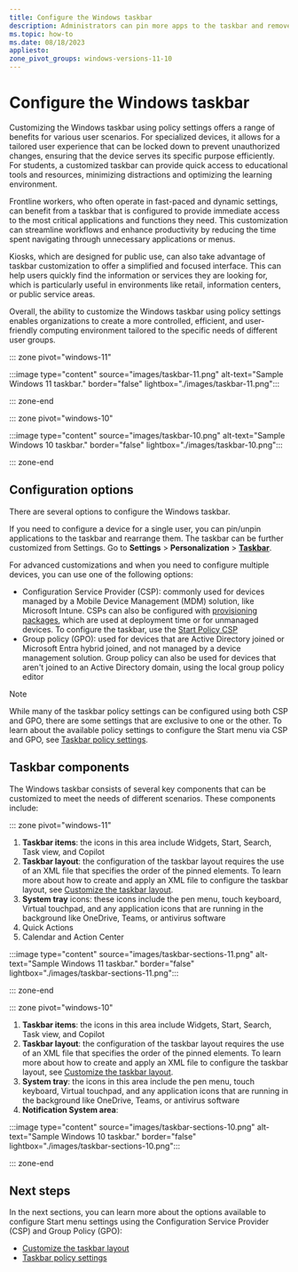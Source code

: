 ```yaml
---
title: Configure the Windows taskbar
description: Administrators can pin more apps to the taskbar and remove default pinned apps from the taskbar by adding a section to a layout modification XML file.
ms.topic: how-to
ms.date: 08/18/2023
appliesto:
zone_pivot_groups: windows-versions-11-10
---
```


# Configure the Windows taskbar

Customizing the Windows taskbar using policy settings offers a range of benefits for various user scenarios. For specialized devices, it allows for a tailored user experience that can be locked down to prevent unauthorized changes, ensuring that the device serves its specific purpose efficiently. For students, a customized taskbar can provide quick access to educational tools and resources, minimizing distractions and optimizing the learning environment.

Frontline workers, who often operate in fast-paced and dynamic settings, can benefit from a taskbar that is configured to provide immediate access to the most critical applications and functions they need. This customization can streamline workflows and enhance productivity by reducing the time spent navigating through unnecessary applications or menus.

Kiosks, which are designed for public use, can also take advantage of taskbar customization to offer a simplified and focused interface. This can help users quickly find the information or services they are looking for, which is particularly useful in environments like retail, information centers, or public service areas.

Overall, the ability to customize the Windows taskbar using policy settings enables organizations to create a more controlled, efficient, and user-friendly computing environment tailored to the specific needs of different user groups.

::: zone pivot="windows-11"

:::image type="content" source="images/taskbar-11.png" alt-text="Sample Windows 11 taskbar." border="false" lightbox="./images/taskbar-11.png":::

::: zone-end

::: zone pivot="windows-10"

:::image type="content" source="images/taskbar-10.png" alt-text="Sample Windows 10 taskbar." border="false" lightbox="./images/taskbar-10.png":::

::: zone-end

## Configuration options

There are several options to configure the Windows taskbar.

If you need to configure a device for a single user, you can pin/unpin applications to the taskbar and rearrange them. The taskbar can be further customized from Settings. Go to **Settings** > **Personalization** > **[Taskbar](ms-settings:taskbar)**.

For advanced customizations and when you need to configure multiple devices, you can use one of the following options:

- Configuration Service Provider (CSP): commonly used for devices managed by a Mobile Device Management (MDM) solution, like Microsoft Intune. CSPs can also be configured with [provisioning packages](../provisioning-packages/how-it-pros-can-use-configuration-service-providers.md#csps-in-windows-configuration-designer), which are used at deployment time or for unmanaged devices. To configure the taskbar, use the [Start Policy CSP][WIN-1]
- Group policy (GPO): used for devices that are Active Directory joined or Microsoft Entra hybrid joined, and not managed by a device management solution. Group policy can also be used for devices that aren't joined to an Active Directory domain, using the local group policy editor

> [!NOTE]
> While many of the taskbar policy settings can be configured using both CSP and GPO, there are some settings that are exclusive to one or the other. To learn about the available policy settings to configure the Start menu via CSP and GPO, see [Taskbar policy settings](policy-settings.md).

## Taskbar components

The Windows taskbar consists of several key components that can be customized to meet the needs of different scenarios. These components include:

::: zone pivot="windows-11"

1. **Taskbar items**: the icons in this area include Widgets, Start, Search, Task view, and Copilot
1. **Taskbar layout**: the configuration of the taskbar layout requires the use of an XML file that specifies the order of the pinned elements. To learn more about how to create and apply an XML file to configure the taskbar layout, see [Customize the taskbar layout](layout.md).
1. **System tray** icons: these icons include the pen menu, touch keyboard, Virtual touchpad, and any application icons that are running in the background like OneDrive, Teams, or antivirus software
1. Quick Actions
1. Calendar and Action Center

:::image type="content" source="images/taskbar-sections-11.png" alt-text="Sample Windows 11 taskbar." border="false" lightbox="./images/taskbar-sections-11.png":::

::: zone-end

::: zone pivot="windows-10"

1. **Taskbar items**: the icons in this area include Widgets, Start, Search, Task view, and Copilot
1. **Taskbar layout**: the configuration of the taskbar layout requires the use of an XML file that specifies the order of the pinned elements. To learn more about how to create and apply an XML file to configure the taskbar layout, see [Customize the taskbar layout](layout.md).
1. **System tray**: the icons in this area include the pen menu, touch keyboard, Virtual touchpad, and any application icons that are running in the background like OneDrive, Teams, or antivirus software
1. **Notification System area**:

:::image type="content" source="images/taskbar-sections-10.png" alt-text="Sample Windows 10 taskbar." border="false" lightbox="./images/taskbar-sections-10.png":::

::: zone-end

## Next steps

In the next sections, you can learn more about the options available to configure Start menu settings using the Configuration Service Provider (CSP) and Group Policy (GPO):

- [Customize the taskbar layout](layout.md)
- [Taskbar policy settings](policy-settings.md)

<!--links-->

[WIN-1]: /windows/client-management/mdm/policy-csp-start

<!-- form Start article to move

Configuring the taskbar allows you to pin useful apps for your users, and remove apps that are pinned by default.

> **Looking for consumer information?** [See what's on the Start menu](https://support.microsoft.com/help/17195/windows-10-see-whats-on-the-menu)
>
> **Looking for OEM information?** See [Customize the Taskbar](/windows-hardware/customize/desktop/customize-the-windows-11-taskbar) and [Customize the Start layout](/windows-hardware/customize/desktop/customize-the-windows-11-start-menu).

For the **taskbar**, you can use the same XML file as the start screen. Or, you can create a new XML file. When you have the XML file, add this file to a group policy or a provisioning package. Using these methods, you can deploy the XML file to your devices. When the devices receive your policy, they'll use the taskbar settings you configured in the XML file.

## Taskbar options

There are three app categories that could be pinned to a taskbar:

- Apps pinned by the user
- Default Windows apps pinned during the OS installation, such as Microsoft Edge, File Explorer, and Store
- Apps pinned by your organization, such as in an unattended Windows setup

  In an unattended Windows setup file, it's recommended to use the [layoutmodification.xml method](../taskbar/configure.md) to configure the taskbar options. It's not recommended to use [TaskbarLinks](/windows-hardware/customize/desktop/unattend/microsoft-windows-shell-setup-taskbarlinks).

The following example shows how apps are pinned. In OS configured to use a right-to-left language, the taskbar order is reversed:

- Windows default apps to the left (blue circle)
- Apps pinned by the user in the center (orange triangle)
- Apps that you pin using XML to the right (green square)

![Windows left, user center, enterprise to the right.](images/taskbar-generic.png)

If you apply the taskbar configuration to a clean install or an update, users can still:

- Pin more apps
- Change the order of pinned apps
- Unpin any app

-->
